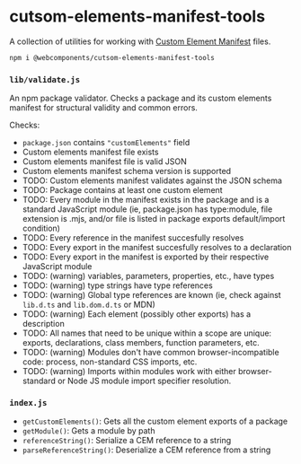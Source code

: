 # cutsom-elements-manifest-tools

A collection of utilities for working with [Custom Element Manifest](https://github.com/webcomponents/custom-elements-manifest) files.

```bash
npm i @webcomponents/cutsom-elements-manifest-tools
```

### `lib/validate.js`

An npm package validator. Checks a package and its custom elements manifest for structural validity and common errors.

Checks:
 - `package.json` contains `"customElements"` field
 - Custom elements manifest file exists
 - Custom elements manifest file is valid JSON
 - Custom elements manifest schema version is supported
 - TODO: Custom elements manifest validates against the JSON schema
 - TODO: Package contains at least one custom element
 - TODO: Every module in the manifest exists in the package and is a standard JavaScript module (ie, package.json has type:module, file extension is .mjs, and/or file is listed in package exports default/import condition)
 - TODO: Every reference in the manifest succesfully resolves
 - TODO: Every export in the manifest succesfully resolves to a declaration
 - TODO: Every export in the manifest is exported by their respective JavaScript module
 - TODO: (warning) variables, parameters, properties, etc., have types
 - TODO: (warning) type strings have type references
 - TODO: (warning) Global type references are known (ie, check against `lib.d.ts` and `lib.dom.d.ts` or MDN)
 - TODO: (warning) Each element (possibly other exports) has a description
 - TODO: All names that need to be unique within a scope are unique: exports, declarations, class members, function parameters, etc.
 - TODO: (warning) Modules don't have common browser-incompatible code: process, non-standard CSS imports, etc.
 - TODO: (warning) Imports within modules work with either browser-standard or Node JS module import specifier resolution.

### `index.js`

 - `getCustomElements()`: Gets all the custom element exports of a package
 - `getModule()`: Gets a module by path
 - `referenceString()`: Serialize a CEM reference to a string
 - `parseReferenceString()`: Deserialize a CEM reference from a string
